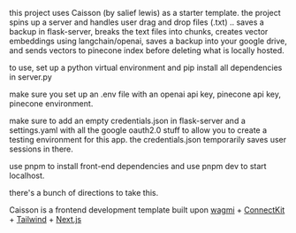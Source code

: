 this project uses Caisson (by salief lewis) as a starter template. the project spins up a server and handles user drag and drop files (.txt) .. saves a backup in flask-server, breaks the text files into chunks, creates vector embeddings using langchain/openai, saves a backup into your google drive, and sends vectors to pinecone index before deleting what is locally hosted.  

to use, set up a python virtual environment and pip install all dependencies in server.py 

make sure you set up an .env file with an openai api key, pinecone api key, pinecone environment. 

make sure to add an empty credentials.json in flask-server and a settings.yaml with all the google oauth2.0 stuff to allow you to create a testing environment for this app. the credentials.json temporarily saves user sessions in there. 

use pnpm to install front-end dependencies and use pnpm dev to start localhost. 

there's a bunch of directions to take this. 



Caisson is a frontend development template built upon [wagmi](https://wagmi.sh) + [ConnectKit](https://docs.family.co/connectkit) + [Tailwind](https://tailwindcss.com/) + [Next.js](https://nextjs.org)

